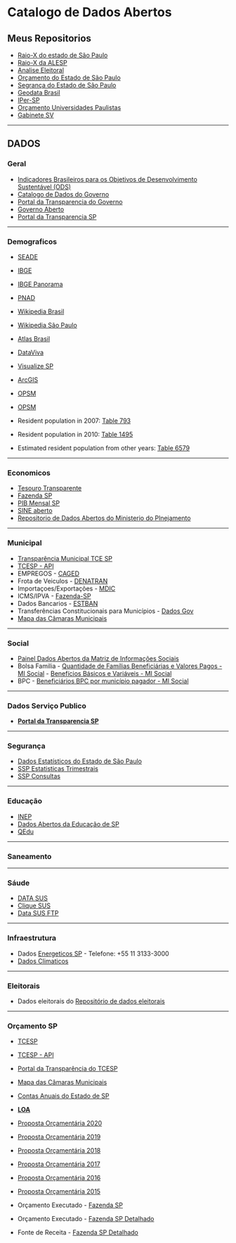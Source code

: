 # Catalogo de Dados Abertos

## Meus Repositorios

- [Raio-X do estado de São Paulo](https://github.com/d116626/raiox_sp)
- [Raio-X da ALESP](https://github.com/d116626/raioX_alesp)
- [Analise Eleitoral](https://github.com/d116626/analise_eleitoral)
- [Orçamento do Estado de São Paulo](https://github.com/d116626/orcamento_sp)
- [Segrança do Estado de São Paulo](https://github.com/d116626/seguranca_sp)
- [Geodata Brasil](https://github.com/d116626/brasil_geodata)
- [IPer-SP](https://github.com/d116626/iper_sp)
- [Orçamento Universidades Paulistas](https://github.com/d116626/universidades_paulistas)
- [Gabinete SV](https://github.com/d116626/gabinete_sv)

----

## DADOS

### Geral
- [Indicadores Brasileiros para os Objetivos de Desenvolvimento Sustentável (ODS)](https://odsbrasil.gov.br/)
- [Catalogo de Dados do Governo](http://dados.gov.br/dataset?_organization_limit=0)
- [Portal da Transparencia do Governo](http://www.portaltransparencia.gov.br/servidores)
- [Governo Aberto](http://www.governoaberto.sp.gov.br/)
- [Portal da Transparencia SP](http://www.transparencia.sp.gov.br/)

----
### Demograficos
- [SEADE](http://www.seade.gov.br/lista-produtos/)
- [IBGE](https://seriesestatisticas.ibge.gov.br/lista_tema.aspx?op=0&no=10#)
- [IBGE Panorama](https://cidades.ibge.gov.br/brasil/sp/panorama)
- [PNAD](https://br.advfn.com/indicadores/pnad)


- [Wikipedia Brasil](https://pt.wikipedia.org/wiki/Demografia_do_Brasil)
- [Wikipedia São Paulo](https://pt.wikipedia.org/wiki/S%C3%A3o_Paulo_(estado)#cite_note-IBGE_Pop_2019-2)


- [Atlas Brasil](http://atlasbrasil.org.br/2013/pt/perfil_uf/sao-paulo)
- [DataViva](http://dataviva.info/en/location/4sp090607)

- [Visualize SP](http://visualizesp.seade.gov.br/category/demografia/)




- [ArcGIS](https://www.arcgis.com/home/index.html)

- [OPSM](https://wiki.openstreetmap.org/wiki/API)
- [OPSM](https://towardsdatascience.com/loading-data-from-openstreetmap-with-python-and-the-overpass-api-513882a27fd0)



- Resident population in 2007: [Table 793](https://sidra.ibge.gov.br/pesquisa/censo-demografico/contagem-2007/tabelas)
- Resident population in 2010: [Table 1495](https://sidra.ibge.gov.br/pesquisa/censo-demografico/demografico-2010/amostra-resultados-gerais)
- Estimated resident population from other years: [Table 6579](https://sidra.ibge.gov.br/pesquisa/estimapop/tabelas)



----
### Economicos
- [Tesouro Transparente](http://www.tesourotransparente.gov.br/)
- [Fazenda SP](https://portal.fazenda.sp.gov.br/acessoinformacao)
- [PIB Mensal SP](http://www.seade.gov.br/produtos/pib-mensal/)
- [SINE aberto](https://sineaberto.economia.gov.br/vagas.html)
- [Repositorio de Dados Abertos do Ministerio do Plnejamento](http://www.planejamento.gov.br/repositorio-de-dados-abertos/repositorio-de-dados-abertos)


----
### Municipal
- [Transparência Municipal TCE SP](https://transparencia.tce.sp.gov.br/)
- [TCESP - API](https://transparencia.tce.sp.gov.br/apis)
- EMPREGOS - [CAGED](http://pdet.mte.gov.br/)
- Frota de Veiculos - [DENATRAN](https://infraestrutura.gov.br/component/content/article/115-portal-denatran/8552-estat%C3%ADsticas-frota-de-ve%C3%ADculos-denatran.html)
- Importaçoes/Exportações - [MDIC](http://www.mdic.gov.br/index.php/comercio-exterior/estatisticas-de-comercio-exterior/base-de-dados-do-comercio-exterior-brasileiro-arquivos-para-download)     
- ICMS/IPVA - [Fazenda-SP](https://www.fazenda.sp.gov.br/RepasseConsulta/Consulta/repasse.aspx) 
- Dados Bancarios -  [ESTBAN](https://www.bcb.gov.br/estatisticas/estatisticabancariamunicipios)    
- Transferências Constitucionais para Municípios - [Dados Gov](http://dados.gov.br/dataset/transferencias-constitucionais-para-municipios) 
- [Mapa das Câmaras Municipais](https://painel.tce.sp.gov.br/pentaho/api/repos/%3Apublic%3ACamara%3Acamara.wcdf/generatedContent?password=zero&userid=anony)




----
### Social
- [Painel Dados Abertos da Matriz de Informações Sociais](http://aplicacoes.mds.gov.br/sagi-paineis/analise_dados_abertos/)
- Bolsa Familia - [Quantidade de Famílias Beneficiárias e Valores Pagos - MI Social](http://dados.gov.br/dataset/bolsa-familia-misocial) -  [Benefícios Básicos e Variáveis - MI Social](http://dados.gov.br/dataset/beneficios-bolsa-familia-mi-social) 
- BPC - [Beneficiários BPC por município pagador - MI Social](http://dados.gov.br/dataset/bpc-por-municipio-pagador)                           



----
### Dados Serviço Publico
- [**Portal da Transparencia SP**](http://www.transparencia.sp.gov.br/)


----
### Segurança
- [Dados Estatísticos do Estado de São Paulo](http://www.ssp.sp.gov.br/Estatistica/Pesquisa.aspx)
- [SSP Estatisticas Trimestrais](http://www.ssp.sp.gov.br/Estatistica/Trimestrais.aspx)
- [SSP Consultas](http://www.ssp.sp.gov.br/transparenciassp/Consulta.aspx)

----
### Educação
- [INEP](http://inep.gov.br/web/guest/microdados)
- [Dados Abertos da Educação de SP](https://dados.educacao.sp.gov.br/search/type/dataset)
- [QEdu](https://www.qedu.org.br/)


----
### Saneamento



----
### Sáude
- [DATA SUS](http://www2.datasus.gov.br/DATASUS/index.php?area=0901&item=1)   
- [Clique SUS](https://www.cliquesus.com.br/)
- [Data SUS FTP](http://ftp.datasus.gov.br/dissemin/publicos/SIHSUS/200801_/dados/)



----
### Infraestrutura
- Dados [Energeticos SP](http://dadosenergeticos.energia.sp.gov.br/portalcev2/index.html) -  Telefone: +55 11 3133-3000
- [Dados Climaticos](http://bancodedados.cptec.inpe.br/)



----
### Eleitorais
- Dados eleitorais do [ Repositório de dados eleitorais ](http://www.tse.jus.br/eleicoes/estatisticas/repositorio-de-dados-eleitorais-1)


----
### Orçamento SP
- [TCESP](https://www.tce.sp.gov.br/#)
- [TCESP - API](https://transparencia.tce.sp.gov.br/apis)
- [Portal da Transparência do TCESP](https://www4.tce.sp.gov.br/transparencia/)
- [Mapa das Câmaras Municipais](https://painel.tce.sp.gov.br/pentaho/api/repos/%3Apublic%3ACamara%3Acamara.wcdf/generatedContent?password=zero&userid=anony)
- [Contas Anuais do Estado de SP](https://www.tce.sp.gov.br/contas-anuais)
-  [**LOA**](https://www.al.sp.gov.br/alesp/pesquisa-proposicoes/?direction=inicio&lastPage=0&currentPage=0&act=detalhe&idDocumento=&rowsPerPage=20&currentPageDetalhe=1&tpDocumento=&method=search&text=&natureId=&legislativeNumber=&legislativeYear=&natureIdMainDoc=loa&anoDeExercicio=&strInitialDate=&strFinalDate=&author=105&supporter=&politicalPartyId=&stageId=)
 - [Proposta Orçamentária 2020](https://www.al.sp.gov.br/propositura/?id=1000289881)
 - [Proposta Orçamentária 2019](https://www.al.sp.gov.br/propositura/?id=1000232720)
 - [Proposta Orçamentária 2018](https://www.al.sp.gov.br/propositura/?id=1000171074)
 - [Proposta Orçamentária 2017](https://www.al.sp.gov.br/propositura/?id=1000005738)
 - [Proposta Orçamentária 2016](https://www.al.sp.gov.br/propositura/?id=1279623)
 - [Proposta Orçamentária 2015](https://www.al.sp.gov.br/propositura/?id=1225049)
 

- Orçamento Executado - [Fazenda SP](https://portal.fazenda.sp.gov.br/acessoinformacao/Paginas/Consulta-Receita-Orçamentária.aspx)
- Orçamento Executado - [Fazenda SP Detalhado](https://www.fazenda.sp.gov.br/SigeoLei131/Paginas/FlexConsDespesa.aspx)


- Fonte de Receita - [Fazenda SP Detalhado](https://www.fazenda.sp.gov.br/SigeoLei131/Paginas/FlexConsReceita.aspx)



